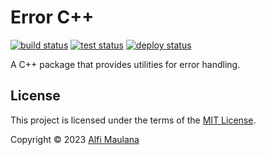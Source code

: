 # Error C++

[![build status](https://img.shields.io/github/actions/workflow/status/threeal/errors-cpp/build.yaml?branch=main)](https://github.com/threeal/errors-cpp/actions/workflows/build.yaml)
[![test status](https://img.shields.io/github/actions/workflow/status/threeal/errors-cpp/test.yaml?branch=main&&label=test)](https://github.com/threeal/errors-cpp/actions/workflows/test.yaml)
[![deploy status](https://img.shields.io/github/actions/workflow/status/threeal/errors-cpp/deploy.yaml?branch=main&label=deploy)](https://github.com/threeal/errors-cpp/actions/workflows/deploy.yaml)

A C++ package that provides utilities for error handling.

## License

This project is licensed under the terms of the [MIT License](./LICENSE).

Copyright © 2023 [Alfi Maulana](https://github.com/threeal)
